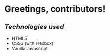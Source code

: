 # Greetings, contributors!

## *Technologies used*

- HTML5
- CSS3 (with Flexbox)
- Vanilla Javascript

